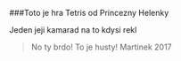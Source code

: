 ###Toto je hra Tetris od Princezny Helenky

Jeden jeji kamarad na to kdysi rekl 

> No ty brdo! To je husty!
> Martinek 2017
